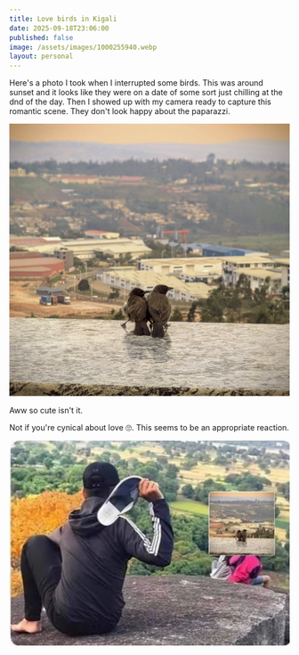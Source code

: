 ```yaml
---
title: Love birds in Kigali
date: 2025-09-18T23:06:00
published: false
image: /assets/images/1000255940.webp
layout: personal
---
```

Here's a photo I took when I interrupted some birds. This was around sunset and it looks like they were on a date of some sort  just chilling at the dnd of the day. Then I showed up with my camera ready to capture this romantic scene. They don't look happy about the paparazzi. 

![Two little birds on a ledge at sunset over looking the special economic zone in Kigali](/assets/images/1000249706.jpg "Two little birds on a ledge at sunset over looking the special economic zone in Kigali. Photo by Richard Djarbeng")

Aww so cute isn't it. 

Not if you're cynical about love 🙄. This seems to be an appropriate reaction.

![Man throwing slippers at couple meme with the lovebirds from Kigali ](/assets/images/1000255940.webp "Man throwing slippers at couple meme with the lovebirds from Kigali ")
